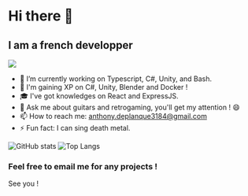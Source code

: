 # Hi there 👋

## I am a french developper

[<img src = "https://github.com/AnthonyDeplanque/anthonyDeplanque/blob/main/linkedin.png?raw=true">](https://www.linkedin.com/in/anthony-deplanque/)


- 🌱 I’m currently working on Typescript, C#, Unity, and Bash.
- 📖 I'm gaining XP on C#, Unity, Blender and Docker !
- 🎓 I've got knowledges on React and ExpressJS. 
- 💬 Ask me about guitars and retrogaming, you'll get my attention ! 😄
- 📫 How to reach me: anthony.deplanque3184@gmail.com
- ⚡ Fun fact: I can sing death metal.



![GitHub stats](https://github-readme-stats.vercel.app/api?username=anthonyDeplanque&show_icons=true&theme=tokyonight)    ![Top Langs](https://github-readme-stats.vercel.app/api/top-langs/?username=anthonyDeplanque&theme=tokyonight)

### Feel free to email me for any projects !

See you !
